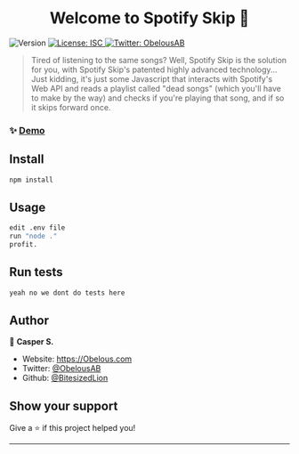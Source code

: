 <h1 align="center">Welcome to Spotify Skip 👋</h1>
<p>
  <img alt="Version" src="https://img.shields.io/badge/version-1.0.0-blue.svg?cacheSeconds=2592000" />
  <a href="#" target="_blank">
    <img alt="License: ISC" src="https://img.shields.io/badge/License-ISC-yellow.svg" />
  </a>
  <a href="https://twitter.com/ObelousAB" target="_blank">
    <img alt="Twitter: ObelousAB" src="https://img.shields.io/twitter/follow/ObelousAB.svg?style=social" />
  </a>
</p>

> Tired of listening to the same songs? Well, Spotify Skip is the solution for you, with Spotify Skip's patented highly advanced technology... Just kidding, it's just some Javascript that interacts with Spotify's Web API and reads a playlist called "dead songs" (which you'll have to make by the way) and checks if you're playing that song, and if so it skips forward once.

### ✨ [Demo](https://xn--ekt.xyz/57ec.mp4)

## Install

```sh
npm install
```

## Usage

```sh
edit .env file
run "node ."
profit.
```

## Run tests

```sh
yeah no we dont do tests here
```

## Author

👤 **Casper S.**

* Website: https://Obelous.com
* Twitter: [@ObelousAB](https://twitter.com/ObelousAB)
* Github: [@BitesizedLion](https://github.com/BitesizedLion)

## Show your support

Give a ⭐️ if this project helped you!

***
